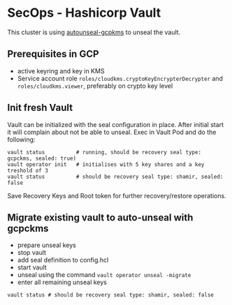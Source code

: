 # SecOps - Hashicorp Vault

This cluster is using [autounseal-gcpkms][hashicorp-tutorial-unseal-gcpkms] to unseal the vault.

## Prerequisites in GCP

- active keyring and key in KMS
- Service account role `roles/cloudkms.cryptoKeyEncrypterDecrypter` and `roles/cloudkms.viewer`, preferably on crypto key level

## Init fresh Vault

Vault can be initialized with the seal configuration in place. After initial start it will complain about not be able to unseal.
Exec in Vault Pod and do the following:

```shell
vault status          # running, should be recovery seal type: gcpckms, sealed: true)
vault operator init   # initialises with 5 key shares and a key treshold of 3
vault status          # should be recovery seal type: shamir, sealed: false
```

Save Recovery Keys and Root token for further recovery/restore operations.

## Migrate existing vault to auto-unseal with gcpckms

- prepare unseal keys
- stop vault
- add seal definition to config.hcl
- start vault
- unseal using the command `vault operator unseal -migrate`
- enter all remaining unseal keys

```shell
vault status # should be recovery seal type: shamir, sealed: false
```

<!-- MARKDOWN LINKS & IMAGES -->
<!-- https://www.markdownguide.org/basic-syntax/#reference-style-links -->

<!-- Links -->

[hashicorp-tutorial-unseal-gcpkms]: https://learn.hashicorp.com/tutorials/vault/autounseal-gcp-kms
